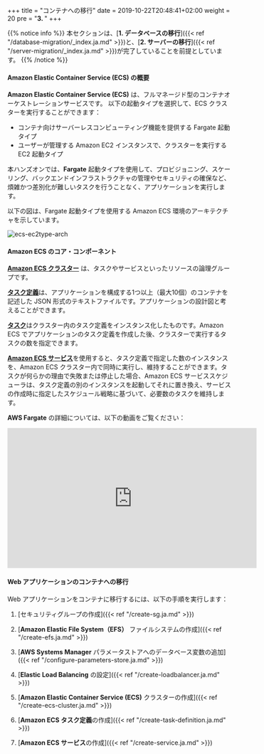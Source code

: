 +++
title = "コンテナへの移行"
date = 2019-10-22T20:48:41+02:00
weight = 20
pre = "<b>3. </b>"
+++

{{% notice info %}}
本セクションは、[**1. データベースの移行**]({{< ref "/database-migration/_index.ja.md" >}})と、[**2. サーバーの移行**]({{< ref "/server-migration/_index.ja.md" >}})が完了していることを前提としています。
{{% /notice %}}


#### Amazon Elastic Container Service (ECS) の概要

**Amazon Elastic Container Service (ECS)** は、フルマネージド型のコンテナオーケストレーションサービスです。
以下の起動タイプを選択して、ECS クラスターを実行することができます：

- コンテナ向けサーバーレスコンピューティング機能を提供する Fargate 起動タイプ
- ユーザーが管理する Amazon EC2 インスタンスで、クラスターを実行する EC2 起動タイプ
  
本ハンズオンでは、**Fargate** 起動タイプを使用して、プロビジョニング、スケーリング、バックエンドインフラストラクチャの管理やセキュリティの確保など、煩雑かつ差別化が難しいタスクを行うことなく、アプリケーションを実行します。

以下の図は、Fargate 起動タイプを使用する Amazon ECS 環境のアーキテクチャを示しています。

![ecs-ec2type-arch](/ecs/overview-fargate.png)

#### Amazon ECS のコア・コンポーネント

<a href="https://docs.aws.amazon.com/AmazonECS/latest/developerguide/clusters.html" target="_blank">**Amazon ECS クラスター**</a> は、タスクやサービスといったリソースの論理グループです。

<a href="https://docs.aws.amazon.com/AmazonECS/latest/developerguide/task_definitions.html" target="_blank">**タスク定義**</a>は、アプリケーションを構成する1つ以上（最大10個）のコンテナを記述した JSON 形式のテキストファイルです。アプリケーションの設計図と考えることができます。

<a href="https://docs.aws.amazon.com/AmazonECS/latest/developerguide/scheduling_tasks.html" target="_blank">**タスク**</a>はクラスター内のタスク定義をインスタンス化したものです。Amazon ECS でアプリケーションのタスク定義を作成した後、クラスターで実行するタスクの数を指定できます。

<a href="https://docs.aws.amazon.com/AmazonECS/latest/developerguide/ecs_services.html" target="_blank">**Amazon ECS サービス**</a>を使用すると、タスク定義で指定した数のインスタンスを、Amazon ECS クラスター内で同時に実行し、維持することができます。タスクが何らかの理由で失敗または停止した場合、Amazon ECS サービススケジューラは、タスク定義の別のインスタンスを起動してそれに置き換え、サービスの作成時に指定したスケジュール戦略に基づいて、必要数のタスクを維持します。

**AWS Fargate** の詳細については、以下の動画をご覧ください：
<center>
<iframe width="560" height="315" src="https://www.youtube-nocookie.com/embed/IEvLkwdFgnU" frameborder="0" allow="accelerometer; autoplay; encrypted-media; gyroscope; picture-in-picture" allowfullscreen></iframe>
</center>

#### Web アプリケーションのコンテナへの移行

Web アプリケーションをコンテナに移行するには、以下の手順を実行します：

1. [セキュリティグループの作成]({{< ref "/create-sg.ja.md" >}})

2. [**Amazon Elastic File System（EFS）** ファイルシステムの作成]({{< ref "/create-efs.ja.md" >}})

3. [**AWS Systems Manager** パラメータストアへのデータベース変数の追加]({{< ref "/configure-parameters-store.ja.md" >}})

4. [**Elastic Load Balancing** の設定]({{< ref "/create-loadbalancer.ja.md" >}})

5. [**Amazon Elastic Container Service (ECS)** クラスターの作成]({{< ref "/create-ecs-cluster.ja.md" >}})

6. [**Amazon ECS タスク定義**の作成]({{< ref "/create-task-definition.ja.md" >}})

7. [**Amazon ECS サービス**の作成]({{< ref "/create-service.ja.md" >}})
